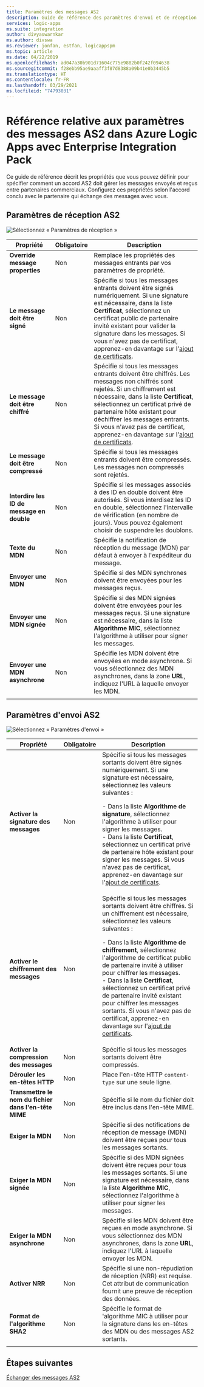 ```yaml
---
title: Paramètres des messages AS2
description: Guide de référence des paramètres d'envoi et de réception AS2 d'Azure Logic Apps avec Enterprise Integration Pack
services: logic-apps
ms.suite: integration
author: divyaswarnkar
ms.author: divswa
ms.reviewer: jonfan, estfan, logicappspm
ms.topic: article
ms.date: 04/22/2019
ms.openlocfilehash: ad047a30b901d71604c775e9882b0f242f094638
ms.sourcegitcommit: f28ebb95ae9aaaff3f87d8388a09b41e0b3445b5
ms.translationtype: HT
ms.contentlocale: fr-FR
ms.lasthandoff: 03/29/2021
ms.locfileid: "74793031"
---
```

# <a name="reference-for-as2-message-settings-in-azure-logic-apps-with-enterprise-integration-pack"></a>Référence relative aux paramètres des messages AS2 dans Azure Logic Apps avec Enterprise Integration Pack

Ce guide de référence décrit les propriétés que vous pouvez définir pour spécifier comment un accord AS2 doit gérer les messages envoyés et reçus entre partenaires commerciaux. Configurez ces propriétés selon l'accord conclu avec le partenaire qui échange des messages avec vous.

<a name="AS2-incoming-messages"></a>

## <a name="as2-receive-settings"></a>Paramètres de réception AS2

![Sélectionnez « Paramètres de réception »](./media/logic-apps-enterprise-integration-as2-message-settings/receive-settings.png)

| Propriété | Obligatoire | Description |
|----------|----------|-------------|
| **Override message properties** | Non | Remplace les propriétés des messages entrants par vos paramètres de propriété. |
| **Le message doit être signé** | Non | Spécifie si tous les messages entrants doivent être signés numériquement. Si une signature est nécessaire, dans la liste **Certificat**, sélectionnez un certificat public de partenaire invité existant pour valider la signature dans les messages. Si vous n'avez pas de certificat, apprenez-en davantage sur l'[ajout de certificats](../logic-apps/logic-apps-enterprise-integration-certificates.md). |
| **Le message doit être chiffré** | Non | Spécifie si tous les messages entrants doivent être chiffrés. Les messages non chiffrés sont rejetés. Si un chiffrement est nécessaire, dans la liste **Certificat**, sélectionnez un certificat privé de partenaire hôte existant pour déchiffrer les messages entrants. Si vous n'avez pas de certificat, apprenez-en davantage sur l'[ajout de certificats](../logic-apps/logic-apps-enterprise-integration-certificates.md). |
| **Le message doit être compressé** | Non | Spécifie si tous les messages entrants doivent être compressés. Les messages non compressés sont rejetés. |
| **Interdire les ID de message en double** | Non | Spécifie si les messages associés à des ID en double doivent être autorisés. Si vous interdisez les ID en double, sélectionnez l'intervalle de vérification (en nombre de jours). Vous pouvez également choisir de suspendre les doublons. |
| **Texte du MDN** | Non | Spécifie la notification de réception du message (MDN) par défaut à envoyer à l'expéditeur du message. |
| **Envoyer une MDN** | Non | Spécifie si des MDN synchrones doivent être envoyées pour les messages reçus.  |
| **Envoyer une MDN signée** | Non | Spécifie si des MDN signées doivent être envoyées pour les messages reçus. Si une signature est nécessaire, dans la liste **Algorithme MIC**, sélectionnez l'algorithme à utiliser pour signer les messages. |
| **Envoyer une MDN asynchrone** | Non | Spécifie les MDN doivent être envoyées en mode asynchrone. Si vous sélectionnez des MDN asynchrones, dans la zone **URL**, indiquez l'URL à laquelle envoyer les MDN. |
||||

<a name="AS2-outgoing-messages"></a>

## <a name="as2-send-settings"></a>Paramètres d'envoi AS2

![Sélectionnez « Paramètres d'envoi »](./media/logic-apps-enterprise-integration-as2-message-settings/send-settings.png)

| Propriété | Obligatoire | Description |
|----------|----------|-------------|
| **Activer la signature des messages** | Non | Spécifie si tous les messages sortants doivent être signés numériquement. Si une signature est nécessaire, sélectionnez les valeurs suivantes : <p>- Dans la liste **Algorithme de signature**, sélectionnez l'algorithme à utiliser pour signer les messages. <br>- Dans la liste **Certificat**, sélectionnez un certificat privé de partenaire hôte existant pour signer les messages. Si vous n'avez pas de certificat, apprenez-en davantage sur l'[ajout de certificats](../logic-apps/logic-apps-enterprise-integration-certificates.md). |
| **Activer le chiffrement des messages** | Non | Spécifie si tous les messages sortants doivent être chiffrés. Si un chiffrement est nécessaire, sélectionnez les valeurs suivantes : <p>- Dans la liste **Algorithme de chiffrement**, sélectionnez l'algorithme de certificat public de partenaire invité à utiliser pour chiffrer les messages. <br>- Dans la liste **Certificat**, sélectionnez un certificat privé de partenaire invité existant pour chiffrer les messages sortants. Si vous n'avez pas de certificat, apprenez-en davantage sur l'[ajout de certificats](../logic-apps/logic-apps-enterprise-integration-certificates.md). |
| **Activer la compression des messages** | Non | Spécifie si tous les messages sortants doivent être compressés. |
| **Dérouler les en-têtes HTTP** | Non | Place l'en-tête HTTP `content-type` sur une seule ligne. |
| **Transmettre le nom du fichier dans l'en-tête MIME** | Non | Spécifie si le nom du fichier doit être inclus dans l'en-tête MIME. |
| **Exiger la MDN** | Non | Spécifie si des notifications de réception de message (MDN) doivent être reçues pour tous les messages sortants. |
| **Exiger la MDN signée** | Non | Spécifie si des MDN signées doivent être reçues pour tous les messages sortants. Si une signature est nécessaire, dans la liste **Algorithme MIC**, sélectionnez l'algorithme à utiliser pour signer les messages. |
| **Exiger la MDN asynchrone** | Non | Spécifie si les MDN doivent être reçues en mode asynchrone. Si vous sélectionnez des MDN asynchrones, dans la zone **URL**, indiquez l'URL à laquelle envoyer les MDN. |
| **Activer NRR** | Non | Spécifie si une non-répudiation de réception (NRR) est requise. Cet attribut de communication fournit une preuve de réception des données. |
| **Format de l'algorithme SHA2** | Non | Spécifie le format de 'algorithme MIC à utiliser pour la signature dans les en-têtes des MDN ou des messages AS2 sortants. |
||||

## <a name="next-steps"></a>Étapes suivantes

[Échanger des messages AS2](../logic-apps/logic-apps-enterprise-integration-as2.md)
